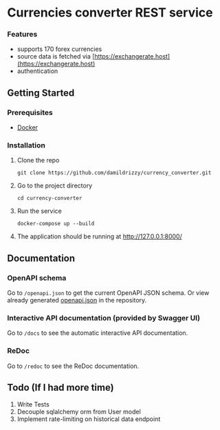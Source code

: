# Currencies converter REST service

### Features

* supports 170 forex currencies
* source data is fetched via [https://exchangerate.host](https://exchangerate.host)
* authentication

## Getting Started
### Prerequisites
* [Docker](https://docker.com)

### Installation
1. Clone the repo
   ```shell script
   git clone https://github.com/damildrizzy/currency_converter.git
   ```
2. Go to the project directory
   ```shell script
   cd currency-converter
   ```
3. Run the service
   ```shell script
   docker-compose up --build
   ```
4. The application should be running at http://127.0.0.1:8000/  
   
## Documentation
### OpenAPI schema

Go to `/openapi.json` to get the current OpenAPI JSON schema.
Or view already generated [openapi.json](openapi.json) in the repository.

### Interactive API documentation (provided by Swagger UI)

Go to `/docs` to see the automatic interactive API documentation.

### ReDoc

Go to `/redoc` to see the ReDoc documentation.



## Todo (If I had more time)
1. Write Tests
2. Decouple sqlalchemy orm from User model
3. Implement rate-limiting on historical data endpoint




